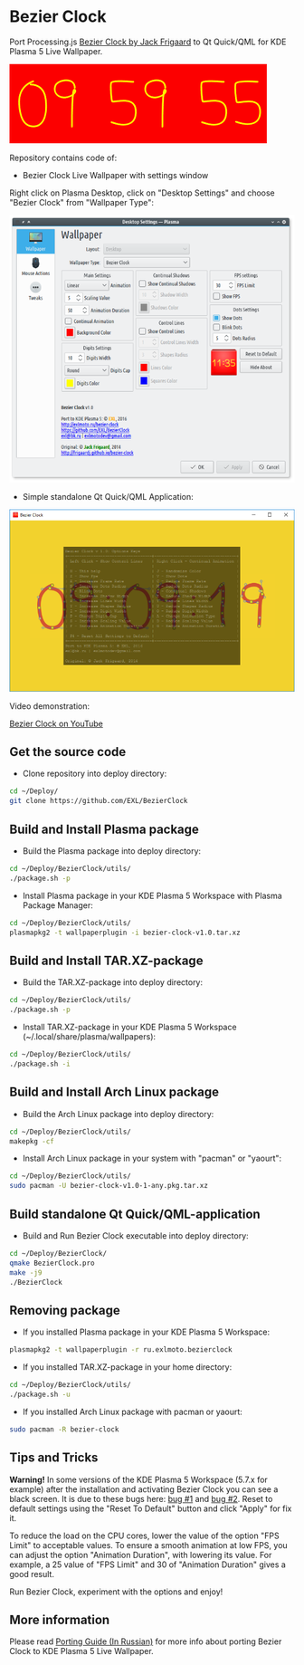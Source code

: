Bezier Clock
=============

Port Processing.js [Bezier Clock by Jack Frigaard](http://frigaardj.github.io/bezier-clock/) to Qt Quick/QML for KDE Plasma 5 Live Wallpaper.

![Bezier Clock Animation](images/Bezier_clock_animation.gif)

Repository contains code of:

* Bezier Clock Live Wallpaper with settings window

Right click on Plasma Desktop, click on "Desktop Settings" and choose "Bezier Clock" from "Wallpaper Type":

![Bezier Clock Settings](images/Screenshot_settings.png)

* Simple standalone Qt Quick/QML Application:

![Bezier Clock Application on MS Windows 10](images/Screenshot_app.png)

Video demonstration:

[Bezier Clock on YouTube](http://youtu.be/S5bH2YC9VdM)


## Get the source code

* Clone repository into deploy directory:

```sh
cd ~/Deploy/
git clone https://github.com/EXL/BezierClock
```

## Build and Install Plasma package

* Build the Plasma package into deploy directory:

```sh
cd ~/Deploy/BezierClock/utils/
./package.sh -p
```

* Install Plasma package in your KDE Plasma 5 Workspace with Plasma Package Manager:

```sh
cd ~/Deploy/BezierClock/utils/
plasmapkg2 -t wallpaperplugin -i bezier-clock-v1.0.tar.xz
```

## Build and Install TAR.XZ-package

* Build the TAR.XZ-package into deploy directory:

```sh
cd ~/Deploy/BezierClock/utils/
./package.sh -p
```

* Install TAR.XZ-package in your KDE Plasma 5 Workspace (~/.local/share/plasma/wallpapers):

```sh
cd ~/Deploy/BezierClock/utils/
./package.sh -i
```

## Build and Install Arch Linux package

* Build the Arch Linux package into deploy directory:

```sh
cd ~/Deploy/BezierClock/utils/
makepkg -cf
```

* Install Arch Linux package in your system with "pacman" or "yaourt":

```sh
cd ~/Deploy/BezierClock/utils/
sudo pacman -U bezier-clock-v1.0-1-any.pkg.tar.xz
```

## Build standalone Qt Quick/QML-application

* Build and Run Bezier Clock executable into deploy directory:

```sh
cd ~/Deploy/BezierClock/
qmake BezierClock.pro
make -j9
./BezierClock
```

## Removing package

* If you installed Plasma package in your KDE Plasma 5 Workspace:

```sh
plasmapkg2 -t wallpaperplugin -r ru.exlmoto.bezierclock
```

* If you installed TAR.XZ-package in your home directory:

```sh
cd ~/Deploy/BezierClock/utils/
./package.sh -u
```

* If you installed Arch Linux package with pacman or yaourt:

```sh
sudo pacman -R bezier-clock
```

## Tips and Tricks

**Warning!**
In some versions of the KDE Plasma 5 Workspace (5.7.x for example) after the installation and activating Bezier Clock you can see a black screen.
It is due to these bugs here: [bug #1](https://bugs.kde.org/show_bug.cgi?id=367546) and [bug #2](https://bugs.kde.org/show_bug.cgi?id=366390).
Reset to default settings using the "Reset To Default" button and click "Apply" for fix it.

To reduce the load on the CPU cores, lower the value of the option "FPS Limit" to acceptable values.
To ensure a smooth animation at low FPS, you can adjust the option "Animation Duration", with lowering its value.
For example, a 25 value of "FPS Limit" and 30 of "Animation Duration" gives a good result.

Run Bezier Clock, experiment with the options and enjoy!

## More information

Please read [Porting Guide (In Russian)](http://exlmoto.ru/bezier-clock) for more info about porting Bezier Clock to KDE Plasma 5 Live Wallpaper.
